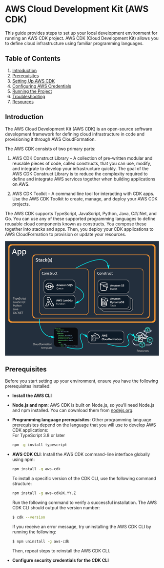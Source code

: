 # AWS Cloud Development Kit (AWS CDK)  


This guide provides steps to set up your local development environment for running an AWS CDK project. AWS CDK (Cloud Development Kit) allows you to define cloud infrastructure using familiar programming languages.

## Table of Contents

1. [Introduction](#introduction)
2. [Prerequisites](#prerequisites)
3. [Setting Up AWS CDK](#setting-up-aws-cdk)
4. [Configuring AWS Credentials](#configuring-aws-credentials)
5. [Running the Project](#running-the-project)
6. [Troubleshooting](#troubleshooting)
7. [Resources](#resources)

## Introduction  
The AWS Cloud Development Kit (AWS CDK) is an open-source software development framework for defining cloud infrastructure in code and provisioning it through AWS CloudFormation.  

The AWS CDK consists of two primary parts:   

1. AWS CDK Construct Library – A collection of pre-written modular and reusable pieces of code, called constructs, that you can use, modify, and integrate to develop your infrastructure quickly. The goal of the AWS CDK Construct Library is to reduce the complexity required to define and integrate AWS services together when building applications on AWS.  

2. AWS CDK Toolkit – A command line tool for interacting with CDK apps. Use the AWS CDK Toolkit to create, manage, and deploy your AWS CDK projects.  

The AWS CDK supports TypeScript, JavaScript, Python, Java, C#/.Net, and Go. You can use any of these supported programming languages to define reusable cloud components known as constructs. You compose these together into stacks and apps. Then, you deploy your CDK applications to AWS CloudFormation to provision or update your resources.  

![AWS Cloud Development Kit Architecture](./images/AppStacks.png)

## Prerequisites
Before you start setting up your environment, ensure you have the following prerequisites installed:

- **Install the AWS CLI**  

- **Node.js and npm**: AWS CDK is built on Node.js, so you'll need Node.js and npm installed. You can download them from [nodejs.org](https://nodejs.org/en/download/package-manager).  

- **Programming language prerequisites**: Other programming language prerequisites depend on the language that you will use to develop AWS CDK applications:  
    For TypeScript 3.8 or later  
    ```bash
    npm -g install typescript
    ```

- **AWS CDK CLI**: Install the AWS CDK command-line interface globally using npm:
  ```sh
  npm install -g aws-cdk
  ```  
  To install a specific version of the CDK CLI, use the following command structure:
  ```sh
  npm install -g aws-cdk@X.YY.Z
  ```  
  Run the following command to verify a successful installation. The AWS CDK CLI should output the version number:
  ```sh
  $ cdk --version
  ```
  If you receive an error message, try uninstalling the AWS CDK CLI by running the following:
  ```sh
  $ npm uninstall -g aws-cdk
  ```

  Then, repeat steps to reinstall the AWS CDK CLI.

- **Configure security credentials for the CDK CLI**  


